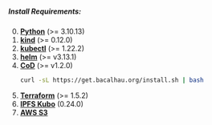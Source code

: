 ##### Install Requirements:
0. **[Python](https://www.python.org/downloads/)** (>= 3.10.13)
1. **[kind](https://kind.sigs.k8s.io/docs/user/quick-start/#installing-from-release-binaries)** (>= 0.12.0)
2. **[kubectl](https://kubernetes.io/docs/tasks/tools/install-kubectl-linux/)** (>= 1.22.2)
3. **[helm](https://helm.sh/docs/intro/install/)** (>= v3.13.1)
4. **[CoD](https://docs.bacalhau.org/getting-started/installation/)** (>= v1.2.0)
   ```bash
   curl -sL https://get.bacalhau.org/install.sh | bash
   ```
5. **[Terraform](https://developer.hashicorp.com/terraform/tutorials/aws-get-started/install-cli)** (>= 1.5.2)
6. **[IPFS Kubo](https://docs.ipfs.tech/install/command-line/#system-requirements)** (0.24.0)
7. **[AWS S3](https://aws.amazon.com/s3/)**